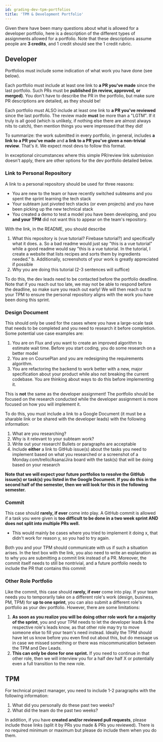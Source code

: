 ```yaml
---
id: grading-dev-tpm-portfolios
title: 'TPM & Development Portfolio'
---
```


Given there have been many questions about what is allowed for a developer portfolio, here is a description of the different types of assignments allowed for a portfolio. Note that these descriptions assume people are **3 credits**, and 1 credit should see the 1 credit rubric.

## Developer

Portfolios must include some indication of what work you have done (see below).

Each portfolio must include at least one link to **a PR you've made** since the last portfolio. Such PRs must be **published (in review, approved, or merged)**. You don't have to describe the PR in the portfolio, but make sure PR descriptions are detailed, as they should be!

Each portfolio must ALSO include at least one link to **a PR you've reviewed** since the last portfolio. The review made **must** be more than a "LGTM". If it truly is all good (which is unlikely, if nothing else there are almost always nits to catch), then mention things you were impressed that they did!

To summarize: the work submitted in every portfolio, in general, includes **a link to a PR you've made** and **a link to a PR you've given a non-trivial review**. That's it. We expect most devs to follow this format.

In exceptional circumstances where this simple PR/review link submission doesn't apply, there are other options for the dev portfolio detailed below.

### Link to Personal Repository

A link to a personal repository should be used for three reasons:

- You are new to the team or have recently switched subteams and you spent the sprint learning the tech stack
- Your subteam just pivoted tech stacks (or even projects) and you have been picking up the new technical stack
- You created a demo to test a model you have been developing, and you **and your TPM** did not want this to appear on the team's repository.

With the link, in the README, you should describe

1. What this repository is (vue tutorial? Firebase tutorial?) and specifically what it does.
   a. So a bad readme would just say "this is a vue tutorial" while a good readme would say "this is a vue tutorial. In the tutorial, I create a website that lists recipes and sorts them by ingredients needed."
   b. Additionally, screenshots of your work is greatly appreciated if possible
2. Why you are doing this tutorial (2-3 sentences will suffice)

To do this, the dev leads need to be contacted before the portfolio deadline. Note that if you reach out too late, we may not be able to respond before the deadline, so make sure you reach out early! We will then reach out to your TPM to ensure the personal repository aligns with the work you have been doing this sprint.

### Design Document

This should only be used for the cases where you have a large-scale task that needs to be completed and you need to research it before completion. Some potential use case examples are:

1. You are on Flux and you want to create an improved algorithm to estimate wait time. Before you start coding, you do some research on a better model
2. You are on CoursePlan and you are redesigning the requirements algorithm.
3. You are refactoring the backend to work better with a new, major specification about your product while also not breaking the current codebase. You are thinking about ways to do this before implementing it.

This is **not** the same as the developer assignment! The portfolio should be focused on the research conducted while the developer assignment is more focused on how you will implement it.

To do this, you must include a link to a Google Document (it must be a sharable link or be shared with the developer leads) with the following information:

1. What are you researching?
2. Why is it relevant to your subteam work?
3. Write out your research! Bullets or paragraphs are acceptable
4. Include **either** a link to GitHub issue(s) about the tasks you need to implement based on what you researched or a screenshot of a Monday.com/trello/Asana/Jira board with the task(s) that will be doing based on your research

**Note that we will expect your future portfolios to resolve the GitHub issue(s) or task(s) you listed in the Google Document. If you do this in the second half of the semester, then we will look for this in the following semester.**

### Commit

This case should **rarely, if ever** come into play. A GitHub commit is allowed if a task you were given is **too difficult to be done in a two week sprint AND does not split into multiple PRs well.**

- This would mainly be cases where you tried to implement it doing x, that didn't work for reason y, so you had to try again.

Both you and your TPM should communicate with us if such a situation arises. In the text box with the link, you also need to write an explanation as to why you are submitting a commit link instead of a PR. Moreover, the commit itself needs to still be nontrivial, and a future portfolio needs to include the PR that contains this commit

### Other Role Portfolio

Like the commit, this case should **rarely, if ever** come into play. If your team needs you to temporarily take on a different role's work (design, business, PM, TPM) for **up to one sprint**, you can also submit a different role's portfolio as your dev portfolio. However, there are some limitations:

1. **As soon as you realize you will be doing other role work for a majority of the sprint**, you and your TPM needs to let the developer leads & the respective role's leads know, as that other role may try to move someone else to fill your team's need instead. Ideally the TPM should have let us know before you even find out about this, but do message us in case we missed something or there was miscommunication between the TPM and Dev Leads.
2. **This can only be done for one sprint.** If you need to continue in that other role, then we will interview you for a half dev half X or potentially even a full transition to the new role.

## TPM

For technical project manager, you need to include 1-2 paragraphs with the following information:

1. What did you personally do these past two weeks?
2. What did the team do the past two weeks?

In addition, if you have **created and/or reviewed pull requests**, please include those links (split it by PRs you made & PRs you reviewed). There is no required minimum or maximum but please do include them when you do them.
